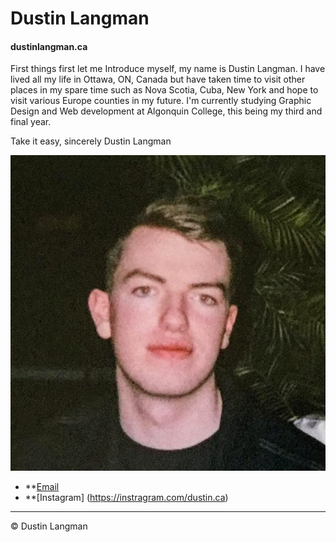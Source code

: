 # Dustin Langman
#### dustinlangman.ca

First things first let me Introduce myself, my name is Dustin Langman. I have lived all my life in Ottawa, ON, Canada but have taken time to visit other places in my spare time such as Nova Scotia, Cuba, New York and hope to visit various Europe counties in my future. I'm currently studying Graphic Design and Web development at Algonquin College, this being my third and final year.

Take it easy, sincerely
Dustin Langman

![](images/1x1.png)

- **[Email](https://dustinlangman@gmail.com)
- **[Instagram] (https://instragram.com/dustin.ca)

---

© Dustin Langman
